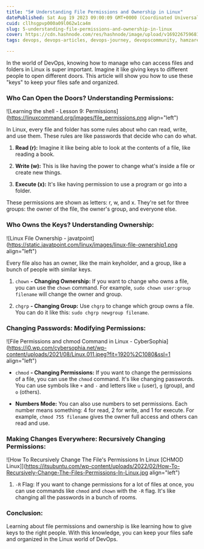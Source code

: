 ```yaml
---
title: "5# Understanding File Permissions and Ownership in Linux"
datePublished: Sat Aug 19 2023 09:00:09 GMT+0000 (Coordinated Universal Time)
cuid: cllhsgpvp000a09l062w1ca4m
slug: 5-understanding-file-permissions-and-ownership-in-linux
cover: https://cdn.hashnode.com/res/hashnode/image/upload/v1692267596815/511c9e3b-8412-46fc-bace-4029ddcf60f2.png
tags: devops, devops-articles, devops-journey, devopscommunity, hamzarehmansheikh4

---
```


In the world of DevOps, knowing how to manage who can access files and folders in Linux is super important. Imagine it like giving keys to different people to open different doors. This article will show you how to use these "keys" to keep your files safe and organized.

### **Who Can Open the Doors? Understanding Permissions:**

![Learning the shell - Lesson 9: Permissions](https://linuxcommand.org/images/file_permissions.png align="left")

In Linux, every file and folder has some rules about who can read, write, and use them. These rules are like passwords that decide who can do what.

1. **Read (r):** Imagine it like being able to look at the contents of a file, like reading a book.
    
2. **Write (w):** This is like having the power to change what's inside a file or create new things.
    
3. **Execute (x):** It's like having permission to use a program or go into a folder.
    

These permissions are shown as letters: r, w, and x. They're set for three groups: the owner of the file, the owner's group, and everyone else.

### **Who Owns the Keys? Understanding Ownership:**

![Linux File Ownership - javatpoint](https://static.javatpoint.com/linux/images/linux-file-ownership1.png align="left")

Every file also has an owner, like the main keyholder, and a group, like a bunch of people with similar keys.

1. `chown` **- Changing Ownership:** If you want to change who owns a file, you can use the `chown` command. For example, `sudo chown user:group filename` will change the owner and group.
    
2. `chgrp` **- Changing Group:** Use `chgrp` to change which group owns a file. You can do it like this: `sudo chgrp newgroup filename`.
    

### **Changing Passwords: Modifying Permissions:**

![File Permissions and chmod Command in Linux - CyberSophia](https://i0.wp.com/cybersophia.net/wp-content/uploads/2021/08/Linux.011.jpeg?fit=1920%2C1080&ssl=1 align="left")

* `chmod` **- Changing Permissions:** If you want to change the permissions of a file, you can use the `chmod` command. It's like changing passwords. You can use symbols like `+` and `-` and letters like `u` (user), `g` (group), and `o` (others).
    
* **Numbers Mode:** You can also use numbers to set permissions. Each number means something: 4 for read, 2 for write, and 1 for execute. For example, `chmod 755 filename` gives the owner full access and others can read and use.
    

### **Making Changes Everywhere: Recursively Changing Permissions:**

![How To Recursively Change The File's Permissions In Linux [CHMOD Linux]](https://itsubuntu.com/wp-content/uploads/2022/02/How-To-Recursively-Change-The-Files-Permissions-In-Linux.jpg align="left")

1. `-R` Flag: If you want to change permissions for a lot of files at once, you can use commands like `chmod` and `chown` with the `-R` flag. It's like changing all the passwords in a bunch of rooms.
    

### **Conclusion:**

Learning about file permissions and ownership is like learning how to give keys to the right people. With this knowledge, you can keep your files safe and organized in the Linux world of DevOps.